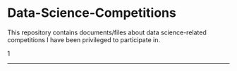 # Data-Science-Competitions
This repository contains documents/files about data science-related competitions I have been privileged to participate in.

1

---
